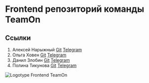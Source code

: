 # Frontend репозиторий команды TeamOn

## Ссылки
1. Алексей Нарыжный
<a href="https://github.com/AlexeyBMSTU">Git</a> <a href="https://t.me/fish190">Telegram</a>
3. Ольга Ховен
<a href="https://github.com/KhovenOlya">Git</a> <a href="https://t.me/olkhoven">Telegram</a>
5. Данил Злобин
<a href="https://github.com/Danil-Zlo">Git</a> <a href="https://t.me/maxround">Telegram</a>
7. Полина Тикунова
<a href="https://github.com/PtFux">Git</a> <a href="https://t.me/popitsd">Telegram</a>

![Logotype](https://papercallio-production.s3.amazonaws.com/uploads/event/logo/786/frontend.png)
Frontend TeamOn
